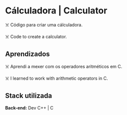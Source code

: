 # Cálculadora | Calculator

☠️ Código para criar uma cálculadora.

☠️ Code to create a calculator.

## Aprendizados

☠️ Aprendi a mexer com os operadores aritméticos
em C.

☠️ I learned to work with arithmetic operators in C.
## Stack utilizada

**Back-end:** Dev C++ | C
